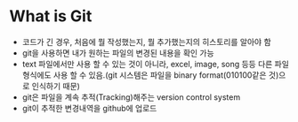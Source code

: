 # What is Git

- 코드가 긴 경우, 처음에 뭘 작성했는지, 뭘 추가했는지의 히스토리를 알아야 함
- git을 사용하면 내가 원하는 파일의 변경된 내용을 확인 가능
- text 파일에서만 사용 할 수 있는 것이 아니라, excel, image, song 등등 다른 파일 형식에도 사용 할 수 있음.(git 시스템은 파일을 binary format(010100같은 것)으로 인식하기 때문)
- git은 파일을 계속 추적(Tracking)해주는 version control system
- git이 추적한 변경내역을 github에 업로드
